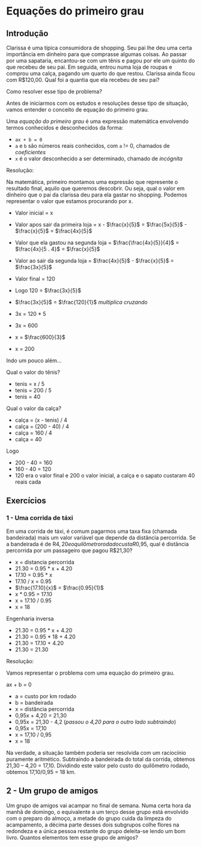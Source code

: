 # Equações do primeiro grau

## Introdução

Clarissa é uma típica consumidora de shopping. Seu pai lhe
deu uma certa importância em dinheiro para que comprasse
algumas coisas. Ao passar por uma sapataria, encantou-se
com um tênis e pagou por ele um quinto do que recebeu de
seu pai. Em seguida, entrou numa loja de roupas e comprou
uma calça, pagando um quarto do que restou. Clarissa ainda
ficou com R$120,00. Qual foi a quantia que ela recebeu
de seu pai?

Como resolver esse tipo de problema?

Antes de iniciarmos com os estudos e resoluções desse tipo de situação,
vamos entender o conceito de equação do primeiro grau.

Uma *equação do primeiro grau* é uma expressão matemática envolvendo termos
conhecidos e desconhecidos da forma:

- `ax + b = 0`
- `a` e `b` são números reais conhecidos, com `a` != 0, chamados de *coeficientes*
- `x` é o valor desconhecido a ser determinado, chamado de *incógnita*

Resolução:

Na matemática, primeiro montamos uma expressão que represente o
resultado final, aquilo que queremos descobrir. Ou seja, qual o
valor em dinheiro que o pai da clarissa deu para ela gastar no shopping.
Podemos representar o valor que estamos procurando por x.

- Valor inicial = x
- Valor apos sair da primeira loja = x - $\frac{x}{5}$ = $\frac{5x}{5}$ - $\frac{x}{5}$ = $\frac{4x}{5}$
- Valor que ela gastou na segunda loja = $\frac{\frac{4x}{5}}{4}$ = $\frac{4x}{5 . 4}$ = $\frac{x}{5}$
- Valor ao sair da segunda loja = $\frac{4x}{5}$ - $\frac{x}{5}$ = $\frac{3x}{5}$
- Valor final = 120
- Logo 120 = $\frac{3x}{5}$

- $\frac{3x}{5}$ = $\frac{120}{1}$ *multiplica cruzando*
- 3x = 120 * 5
- 3x = 600
- x = $\frac{600}{3}$
- x = 200

Indo um pouco além...

Qual o valor do tênis?

- tenis = x / 5
- tenis = 200 / 5
- tenis = 40

Qual o valor da calça?

- calça = (x - tenis) / 4
- calça = (200 - 40) / 4
- calça = 160 / 4
- calça = 40

Logo

- 200 - 40 = 160
- 160 - 40 = 120
- 120 era o valor final e 200 o valor inicial, a calça e o
sapato custaram 40 reais cada

## Exercícios

### 1 - Uma corrida de táxi

Em uma corrida de táxi, é comum pagarmos uma taxa fixa
(chamada bandeirada) mais um valor variável que depende
da distância percorrida. Se a bandeirada é de R$4,20 e o
quilômetro rodado custa R$0,95, qual é distância
percorrida por um passageiro que pagou R$21,30?

- x = distancia percorrida
- 21.30 = 0.95 * x + 4.20
- 17.10 = 0.95 * x
- 17.10 / x = 0.95
- $\frac{17.10}{x}$ = $\frac{0.95}{1}$
- x * 0.95 = 17.10
- x = 17.10 / 0.95
- x = 18

Engenharia inversa

- 21.30 = 0.95 * x + 4.20
- 21.30 = 0.95 * 18 + 4.20
- 21.30 = 17.10 + 4.20
- 21.30 = 21.30

Resolução:

Vamos representar o problema com uma equação do primeiro grau.

ax + b = 0

- a = custo por km rodado
- b = bandeirada
- x = distância percorrida
- 0,95x + 4,20 = 21,30
- 0,95x = 21,30 - 4,2
(*passou o 4,20 para o outro lado subtraindo*)
- 0,95x = 17,10
- x = 17,10 / 0,95
- x = 18

Na verdade, a situação também poderia ser resolvida
com um raciocínio puramente aritmético. Subtraindo
a bandeirada do total da corrida, obtemos 21,30 – 4,20 = 17,10.
Dividindo este valor pelo custo do quilômetro rodado, obtemos
17,10/0,95 = 18 km.

## 2 - Um grupo de amigos

Um grupo de amigos vai acampar no final de semana. Numa certa
hora da manhã de domingo, o equivalente a um terço desse grupo
está envolvido com o preparo do almoço, a metade do grupo
cuida da limpeza do acampamento, a décima parte desses dois
subgrupos colhe flores na redondeza e a única pessoa
restante do grupo deleita-se lendo um bom livro.
Quantos elementos tem esse grupo de amigos?
